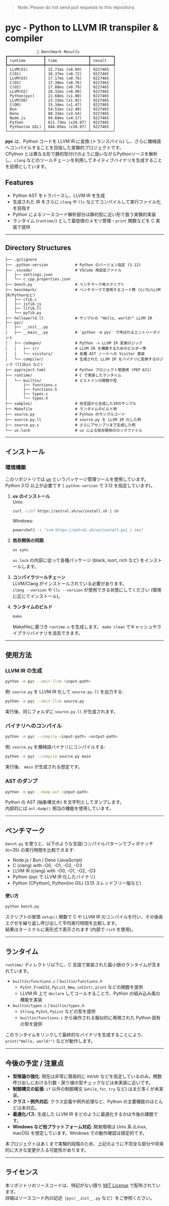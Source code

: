 > Note: Please do not send pull requests to this repository.

# pyc - Python to LLVM IR transpiler & compiler

```
              🚀 Benchmark Results              
┏━━━━━━━━━━━━━━━━┳━━━━━━━━━━━━━━━━━━━┳━━━━━━━━━━┓
┃ runtime        ┃ time              ┃ result   ┃
┡━━━━━━━━━━━━━━━━╇━━━━━━━━━━━━━━━━━━━╇━━━━━━━━━━┩
│ LLVM(O1)       │ 15.71ms (x0.69)   │ 9227465  │
│ C(O1)          │ 16.37ms (x0.72)   │ 9227465  │
│ LLVM(O3)       │ 17.17ms (x0.76)   │ 9227465  │
│ C(O3)          │ 17.30ms (x0.76)   │ 9227465  │
│ C(O2)          │ 17.88ms (x0.79)   │ 9227465  │
│ LLVM(O2)       │ 20.32ms (x0.90)   │ 9227465  │
│ Python(pyc)    │ 22.68ms (x1.00)   │ 9227465  │
│ LLVM(O0)       │ 23.15ms (x1.02)   │ 9227465  │
│ C(O0)          │ 33.34ms (x1.47)   │ 9227465  │
│ Bun            │ 54.52ms (x2.40)   │ 9227465  │
│ Deno           │ 80.33ms (x3.54)   │ 9227465  │
│ Node.js        │ 94.68ms (x4.17)   │ 9227465  │
│ Python         │ 611.73ms (x26.97) │ 9227465  │
│ Python(no GIL) │ 884.05ms (x38.97) │ 9227465  │
└────────────────┴───────────────────┴──────────┘
```

**pyc** は、Python コードを LLVM IR に変換 (トランスパイル) し、さらに機械語へコンパイルすることを目指した実験的プロジェクトです。  
CPython とは異なる形で静的型付けのように扱いながらPythonソースを解析し、`clang` などのツールチェーンを利用してネイティブバイナリを生成することを目標としています。

## Features
- Python AST をトラバースし、LLVM IR を生成
- 生成された IR をさらに `clang` や `llc` などでコンパイルして実行ファイル化を目指す
- Python によるソースコード解析部分は静的型に近い形で扱う実験的実装
- ランタイム (`runtime/`) として最低限のメモリ管理・`print` 関数などを C 実装で提供

---

## Directory Structures

```text
├── .gitignore
├── .python-version            # Python のバージョン指定 (3.12)
├── .vscode/                   # VSCode 用設定ファイル
│   ├── settings.json
│   └── c_cpp_properties.json
├── bench.py                   # ベンチマーク用スクリプト
├── benchmark/                 # ベンチマークで使用するコード群 (C/JS/LLVM IR/Pythonなど)
│   ├── cfib.c
│   ├── jsfib.js
│   ├── llfib.ll
│   └── pyfib.py
├── helloworld.ll              # サンプルの "Hello, world!" LLVM IR
├── pyc/
│   ├── __init__.py
│   ├── __main__.py            # `python -m pyc` で呼ばれるエントリーポイント
│   ├── codegen/               # Python -> LLVM IR 変換ロジック
│   │   ├── ir/                # LLVM IR を構築するためのビルダー等
│   │   └── visitors/          # 各種 AST ノードへの Visitor 実装
│   └── compiler/              # 生成された LLVM IR をバイナリに変換するロジック (ll2bin など)
├── pyproject.toml             # Python プロジェクト管理用 (PEP 621)
├── runtime/                   # C で実装したランタイム
│   └── builtin/               # ビルトインの関数や型
│       ├── functions.c
│       ├── functions.h
│       ├── types.c
│       └── types.h
├── samples/                   # 他言語から生成したIRのサンプル
├── Makefile                   # ランタイムのビルド用
├── source.py                  # Python のサンプルコード
├── source.py.ll               # source.py を LLVM IR 化した例
├── source.py.s                # さらにアセンブリまで生成した例
└── uv.lock                    # uv による依存関係のロックファイル
```

---

## インストール

### 環境構築

このリポジトリでは [uv](https://docs.astral.sh/uv) というパッケージ管理ツールを使用しています。  
Python 3.12 以上が必要です (`.python-version` で 3.12 を指定しています)。

1. **uv のインストール**  
   Unix:
   ```bash
   curl -LsSf https://astral.sh/uv/install.sh | sh
   ```
   Windows:
   ```bash
   powershell -c "irm https://astral.sh/uv/install.ps1 | iex"
   ```

2. **依存関係の同期**  
   ```bash
   uv sync
   ```
   `uv.lock` の内容に従って各種パッケージ (black, isort, rich など) をインストールします。

3. **コンパイラツールチェーン**  
   LLVM/Clang がインストールされている必要があります。  
   `clang --version` や `llc --version` が使用できる状態にしてください (環境に応じてインストール)。

4. **ランタイムのビルド**
   ```bash
   make
   ```
   Makefileに基づき `runtime.o` を生成します。
   `make clean` でキャッシュやライブラリバイナリを消去できます。

---

## 使用方法

### LLVM IR の生成

```bash
python -m pyc --emit-llvm <input-path>
```

例: `source.py` を LLVM IR 化して `source.py.ll` を出力する:
```bash
python -m pyc --emit-llvm source.py
```
実行後、同じフォルダに `source.py.ll` が生成されます。

### バイナリへのコンパイル

```bash
python -m pyc --compile <input-path> <output-path>
```

例: `source.py` を機械語バイナリにコンパイルする:
```bash
python -m pyc --compile source.py main
```
実行後、 `main` が生成される想定です。

### AST のダンプ

```bash
python -m pyc --dump-ast <input-path>
```
Python の AST (抽象構文木) を文字列としてダンプします。  
内部的には `ast.dump()` 相当の機能を使用しています。

---

## ベンチマーク

`bench.py` を使うと、以下のような言語/コンパイルパターンでフィボナッチ (n=35) の実行時間を比較できます:

- Node.js / Bun / Deno (JavaScript)
- C (clang) with -O0, -O1, -O2, -O3
- LLVM IR (clang) with -O0, -O1, -O2, -O3
- Python (pyc で LLVM IR 化したバイナリ)
- Python (CPython), Python(no GIL) (3.13 スレッドフリー版など)

#### 使い方

```bash
python bench.py
```

スクリプトの冒頭 `setup()` 関数で C や LLVM IR のコンパイルを行い、その後各エグゼを繰り返し呼び出して平均実行時間を比較します。  
結果はターミナルに表形式で表示されます (内部で `rich` を使用)。

---

## ランタイム

`runtime/` ディレクトリ以下に、C 言語で実装された最小限のランタイムが含まれています。

- `builtin/functions.c` / `builtin/functions.h`
  - `PyInt_FromI32`, `PyList_New`, `int2str`, `print` などの関数を提供
  - LLVM IR 上で `declare` してコールすることで、Python の組み込み風の機能を実装
- `builtin/types.c` / `builtin/types.h`
  - `String`, `PyInt`, `PyList` などの型を提供
  - `builtin/functions.c` から操作される擬似的に再現された Python 固有の型を提供

このランタイムをリンクして最終的なバイナリを生成することにより、`print("Hello, world!")` などが動作します。

---

## 今後の予定 / 注意点

- **型推論の強化**: 現在は非常に簡易的に int/str などを仮定しているのみ。関数呼び出しにおける引数・戻り値の型チェックなどは未実装に近いです。
- **制御構文の拡張**: `if` 以外の制御構文 (`while`, `for`, `try` など) はまだ多くが未実装。
- **クラス・例外対応**: クラス定義や例外処理など、Python の主要機能のほとんどは未対応。
- **最適化パス**: 生成した LLVM IR をどのように最適化するかは今後の課題です。
- **Windows など他プラットフォーム対応**: 開発環境は Unix 系 (Linux, macOS) を想定しています。Windows での動作確認は限定的です。

本プロジェクトはあくまで実験的段階のため、上記のように不完全な部分や将来的に大きな変更が入る可能性があります。

---

## ライセンス

本リポジトリのソースコードは、特記がない限り [MIT License](https://opensource.org/licenses/MIT) で配布されています。  
詳細はソースコード内の記述（`pyc/__init__.py` など）をご参照ください。
